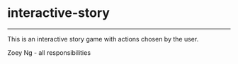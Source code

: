 # interactive-story

---

This is an interactive story game with actions chosen by the user.

Zoey Ng - all responsibilities
